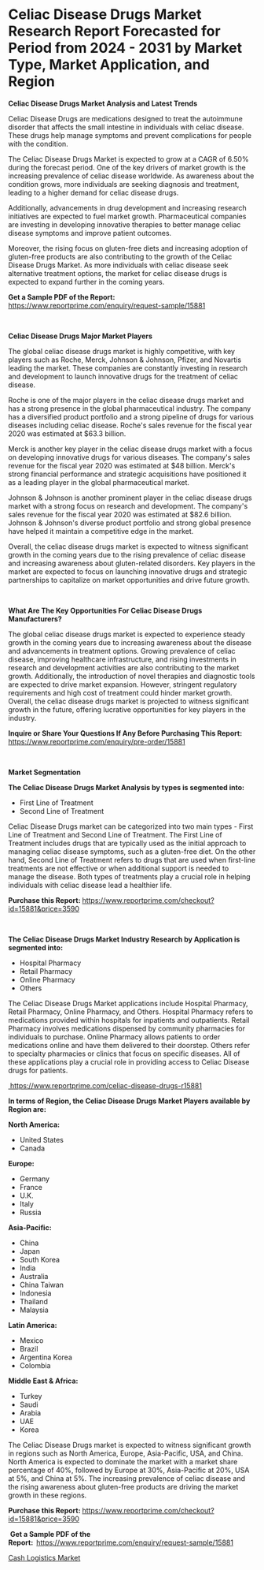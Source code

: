 <p><h1>Celiac Disease Drugs Market Research Report Forecasted for Period from 2024 -  2031 by Market Type, Market Application, and Region</h1></p><p><strong>Celiac Disease Drugs Market Analysis and Latest Trends</strong></p>
<p><p>Celiac Disease Drugs are medications designed to treat the autoimmune disorder that affects the small intestine in individuals with celiac disease. These drugs help manage symptoms and prevent complications for people with the condition.</p><p>The Celiac Disease Drugs Market is expected to grow at a CAGR of 6.50% during the forecast period. One of the key drivers of market growth is the increasing prevalence of celiac disease worldwide. As awareness about the condition grows, more individuals are seeking diagnosis and treatment, leading to a higher demand for celiac disease drugs.</p><p>Additionally, advancements in drug development and increasing research initiatives are expected to fuel market growth. Pharmaceutical companies are investing in developing innovative therapies to better manage celiac disease symptoms and improve patient outcomes.</p><p>Moreover, the rising focus on gluten-free diets and increasing adoption of gluten-free products are also contributing to the growth of the Celiac Disease Drugs Market. As more individuals with celiac disease seek alternative treatment options, the market for celiac disease drugs is expected to expand further in the coming years.</p></p>
<p><strong>Get a Sample PDF of the Report:&nbsp;</strong> <a href="https://www.reportprime.com/enquiry/request-sample/15881">https://www.reportprime.com/enquiry/request-sample/15881</a></p>
<p>&nbsp;</p>
<p><strong>Celiac Disease Drugs Major Market Players</strong></p>
<p><p>The global celiac disease drugs market is highly competitive, with key players such as Roche, Merck, Johnson & Johnson, Pfizer, and Novartis leading the market. These companies are constantly investing in research and development to launch innovative drugs for the treatment of celiac disease. </p><p>Roche is one of the major players in the celiac disease drugs market and has a strong presence in the global pharmaceutical industry. The company has a diversified product portfolio and a strong pipeline of drugs for various diseases including celiac disease. Roche's sales revenue for the fiscal year 2020 was estimated at $63.3 billion.</p><p>Merck is another key player in the celiac disease drugs market with a focus on developing innovative drugs for various diseases. The company's sales revenue for the fiscal year 2020 was estimated at $48 billion. Merck's strong financial performance and strategic acquisitions have positioned it as a leading player in the global pharmaceutical market.</p><p>Johnson & Johnson is another prominent player in the celiac disease drugs market with a strong focus on research and development. The company's sales revenue for the fiscal year 2020 was estimated at $82.6 billion. Johnson & Johnson's diverse product portfolio and strong global presence have helped it maintain a competitive edge in the market.</p><p>Overall, the celiac disease drugs market is expected to witness significant growth in the coming years due to the rising prevalence of celiac disease and increasing awareness about gluten-related disorders. Key players in the market are expected to focus on launching innovative drugs and strategic partnerships to capitalize on market opportunities and drive future growth.</p></p>
<p>&nbsp;</p>
<p><strong>What Are The Key Opportunities For Celiac Disease Drugs Manufacturers?</strong></p>
<p><p>The global celiac disease drugs market is expected to experience steady growth in the coming years due to increasing awareness about the disease and advancements in treatment options. Growing prevalence of celiac disease, improving healthcare infrastructure, and rising investments in research and development activities are also contributing to the market growth. Additionally, the introduction of novel therapies and diagnostic tools are expected to drive market expansion. However, stringent regulatory requirements and high cost of treatment could hinder market growth. Overall, the celiac disease drugs market is projected to witness significant growth in the future, offering lucrative opportunities for key players in the industry.</p></p>
<p><strong>Inquire or Share Your Questions If Any Before Purchasing This Report:</strong> <a href="https://www.reportprime.com/enquiry/pre-order/15881">https://www.reportprime.com/enquiry/pre-order/15881</a></p>
<p>&nbsp;</p>
<p><strong>Market Segmentation</strong></p>
<p><strong>The Celiac Disease Drugs Market Analysis by types is segmented into:</strong></p>
<p><ul><li>First Line of Treatment</li><li>Second Line of Treatment</li></ul></p>
<p><p>Celiac Disease Drugs market can be categorized into two main types - First Line of Treatment and Second Line of Treatment. The First Line of Treatment includes drugs that are typically used as the initial approach to managing celiac disease symptoms, such as a gluten-free diet. On the other hand, Second Line of Treatment refers to drugs that are used when first-line treatments are not effective or when additional support is needed to manage the disease. Both types of treatments play a crucial role in helping individuals with celiac disease lead a healthier life.</p></p>
<p><strong>Purchase this Report:&nbsp;</strong><a href="https://www.reportprime.com/checkout?id=15881&price=3590">https://www.reportprime.com/checkout?id=15881&price=3590</a></p>
<p>&nbsp;</p>
<p><strong>The Celiac Disease Drugs Market Industry Research by Application is segmented into:</strong></p>
<p><ul><li>Hospital Pharmacy</li><li>Retail Pharmacy</li><li>Online Pharmacy</li><li>Others</li></ul></p>
<p><p>The Celiac Disease Drugs Market applications include Hospital Pharmacy, Retail Pharmacy, Online Pharmacy, and Others. Hospital Pharmacy refers to medications provided within hospitals for inpatients and outpatients. Retail Pharmacy involves medications dispensed by community pharmacies for individuals to purchase. Online Pharmacy allows patients to order medications online and have them delivered to their doorstep. Others refer to specialty pharmacies or clinics that focus on specific diseases. All of these applications play a crucial role in providing access to Celiac Disease drugs for patients.</p></p>
<p><a href="https://www.reportprime.com/celiac-disease-drugs-r15881">&nbsp;https://www.reportprime.com/celiac-disease-drugs-r15881</a></p>
<p><strong>In terms of Region, the Celiac Disease Drugs Market Players available by Region are:</strong></p>
<p>
    <p> <strong> North America: </strong>
        <ul>
            <li>United States</li>
            <li>Canada</li>
        </ul>
        </p> 
    <p> <strong> Europe: </strong>
        <ul>
            <li>Germany</li>
            <li>France</li>
            <li>U.K.</li>
            <li>Italy</li>
            <li>Russia</li>
        </ul>
        </p> 
    <p> <strong> Asia-Pacific: </strong>
        <ul>
            <li>China</li>
            <li>Japan</li>
            <li>South Korea</li>
            <li>India</li>
            <li>Australia</li>
            <li>China Taiwan</li>
            <li>Indonesia</li>
            <li>Thailand</li>
            <li>Malaysia</li>
        </ul>
        </p> 
    <p> <strong> Latin America: </strong>
        <ul>
            <li>Mexico</li>
            <li>Brazil</li>
            <li>Argentina Korea</li>
            <li>Colombia</li>
        </ul>
        </p> 
    <p> <strong> Middle East & Africa: </strong>
        <ul>
            <li>Turkey</li>
            <li>Saudi</li>
            <li>Arabia</li>
            <li>UAE</li>
            <li>Korea</li>
        </ul>
    </p>
    </p>
<p><p>The Celiac Disease Drugs market is expected to witness significant growth in regions such as North America, Europe, Asia-Pacific, USA, and China. North America is expected to dominate the market with a market share percentage of 40%, followed by Europe at 30%, Asia-Pacific at 20%, USA at 5%, and China at 5%. The increasing prevalence of celiac disease and the rising awareness about gluten-free products are driving the market growth in these regions.</p></p>
<p><strong>Purchase this Report: </strong><a href="https://www.reportprime.com/checkout?id=15881&price=3590">https://www.reportprime.com/checkout?id=15881&price=3590</a></p>
<p>&nbsp;<strong>Get a Sample PDF of the Report:&nbsp;&nbsp;</strong><a href="https://www.reportprime.com/enquiry/request-sample/15881">https://www.reportprime.com/enquiry/request-sample/15881</a></p>
<p><strong></strong></p>
<p><p><a href="https://github.com/nicoletavirag/Market-Research-Report-List-5/blob/main/cash-logistics-market.md">Cash Logistics Market</a></p></p>